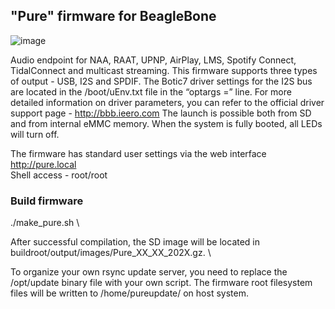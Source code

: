 ## "Pure" firmware for BeagleBone

![image](https://user-images.githubusercontent.com/33607921/111271068-c02b6e00-8641-11eb-98d7-ee5cf3860a91.png)


Audio endpoint for NAA, RAAT, UPNP, AirPlay, LMS, Spotify Connect, TidalConnect and multicast
streaming. This firmware supports three types of output - USB, I2S and SPDIF. The Botic7 driver settings
for the I2S bus are located in the /boot/uEnv.txt file in the “optargs =” line. For more detailed information on driver
parameters, you can refer to the official driver support page - http://bbb.ieero.com
The launch is possible both from SD and from internal eMMC memory. When the system is fully booted, all LEDs will turn off.

The firmware has standard user settings via the web interface http://pure.local \
Shell access - root/root


### Build firmware 

./make_pure.sh \

After successful compilation, the SD image will be located in buildroot/output/images/Pure_XX_XX_202X.gz. \

To organize your own rsync update server, you need to replace the /opt/update binary file with your own script.
The firmware root filesystem files will be written to /home/pureupdate/ on host system.

